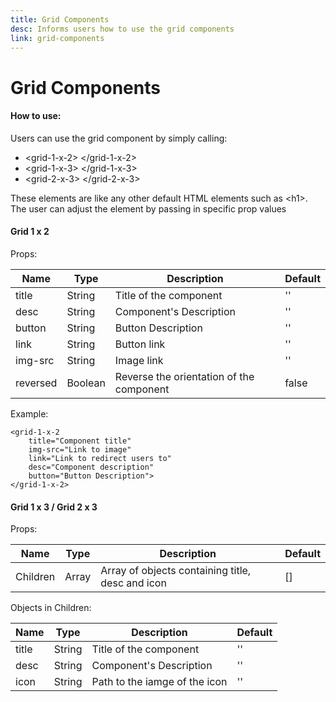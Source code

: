 ```yaml
---
title: Grid Components
desc: Informs users how to use the grid components
link: grid-components
---
```


# Grid Components

#### How to use:

Users can use the grid component by simply calling:

- <grid-1-x-2\> </grid-1-x-2\>
- <grid-1-x-3\> </grid-1-x-3\>
- <grid-2-x-3\> </grid-2-x-3\>

These elements are like any other default HTML elements such as <h1\>. The user
can adjust the element by passing in specific prop values

#### Grid 1 x 2

Props:

| Name     | Type    | Description                              | Default |
| -------- | ------- | ---------------------------------------- | ------- |
| title    | String  | Title of the component                   | ''      |
| desc     | String  | Component's Description                  | ''      |
| button   | String  | Button Description                       | ''      |
| link     | String  | Button link                              | ''      |
| img-src  | String  | Image link                               | ''      |
| reversed | Boolean | Reverse the orientation of the component | false   |

Example:

```
<grid-1-x-2
    title="Component title"
    img-src="Link to image"
    link="Link to redirect users to"
    desc="Component description"
    button="Button Description">
</grid-1-x-2>
```

<grid-1-x-2 
    title="Component title"
    img-src="https://i.imgur.com/pX2adkj.png"
    link="https://cssc.utm.utoronto.ca/"
    desc="Component description"
    button="Button Description"> </grid-1-x-2>

#### Grid 1 x 3 / Grid 2 x 3

Props:

| Name     | Type  | Description                                      | Default |
| -------- | ----- | ------------------------------------------------ | ------- |
| Children | Array | Array of objects containing title, desc and icon | []      |

Objects in Children:

| Name  | Type   | Description                   | Default |
| ----- | ------ | ----------------------------- | ------- |
| title | String | Title of the component        | ''      |
| desc  | String | Component's Description       | ''      |
| icon  | String | Path to the iamge of the icon | ''      |
